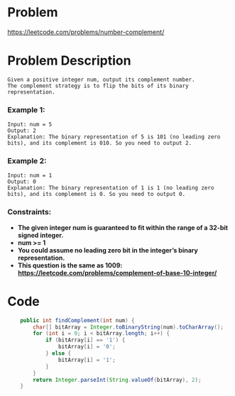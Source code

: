 # Problem
https://leetcode.com/problems/number-complement/
# Problem Description
```
Given a positive integer num, output its complement number. 
The complement strategy is to flip the bits of its binary representation.
```

### Example 1:
```
Input: num = 5
Output: 2
Explanation: The binary representation of 5 is 101 (no leading zero bits), and its complement is 010. So you need to output 2.
```
### Example 2:
```
Input: num = 1
Output: 0
Explanation: The binary representation of 1 is 1 (no leading zero bits), and its complement is 0. So you need to output 0.
```
### Constraints:
- **The given integer num is guaranteed to fit within the range of a 32-bit signed integer.**
- **num >= 1**
- **You could assume no leading zero bit in the integer’s binary representation.**
- **This question is the same as 1009: https://leetcode.com/problems/complement-of-base-10-integer/**
# Code
```java
    public int findComplement(int num) {
        char[] bitArray = Integer.toBinaryString(num).toCharArray();
        for (int i = 0; i < bitArray.length; i++) {
            if (bitArray[i] == '1') {
                bitArray[i] = '0';
            } else {
                bitArray[i] = '1';
            }
        }
        return Integer.parseInt(String.valueOf(bitArray), 2);
    }
```
